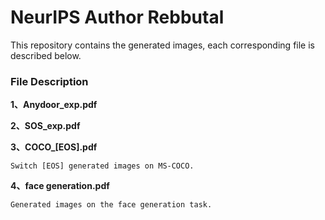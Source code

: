 # NeurIPS Author Rebbutal
This repository contains the generated images, each corresponding file is described below.

### File Description
**1、Anydoor_exp.pdf**  
    

**2、SOS_exp.pdf**  
    
    
**3、COCO_[EOS].pdf**  
    
    Switch [EOS] generated images on MS-COCO.

**4、face generation.pdf**  
    
    Generated images on the face generation task.
    
    

